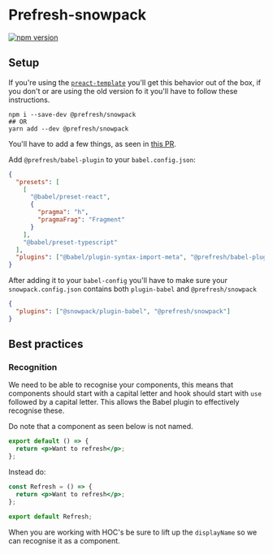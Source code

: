 # Prefresh-snowpack

[![npm version](https://badgen.net/npm/v/@prefresh/snowpack)](https://www.npmjs.com/package/@prefresh/snowpack)

## Setup

If you're using the [`preact-template`](https://github.com/pikapkg/create-snowpack-app/tree/master/packages/app-scripts-preact) you'll get this behavior
out of the box, if you don't or are using the old version fo it you'll have to follow these instructions.

```
npm i --save-dev @prefresh/snowpack
## OR
yarn add --dev @prefresh/snowpack
```

You'll have to add a few things, as seen in [this PR](https://github.com/pikapkg/create-snowpack-app/pull/54/files).

Add `@prefresh/babel-plugin` to your `babel.config.json`:

```json
{
  "presets": [
    [
      "@babel/preset-react",
      {
        "pragma": "h",
        "pragmaFrag": "Fragment"
      }
    ],
    "@babel/preset-typescript"
  ],
  "plugins": ["@babel/plugin-syntax-import-meta", "@prefresh/babel-plugin"]
}
```

After adding it to your `babel-config` you'll have to make sure your `snowpack.config.json` contains both `plugin-babel` and `@prefresh/snowpack`

```json
{
  "plugins": ["@snowpack/plugin-babel", "@prefresh/snowpack"]
}
```

## Best practices

### Recognition

We need to be able to recognise your components, this means that components should
start with a capital letter and hook should start with `use` followed by a capital letter.
This allows the Babel plugin to effectively recognise these.

Do note that a component as seen below is not named.

```jsx
export default () => {
  return <p>Want to refresh</p>;
};
```

Instead do:

```jsx
const Refresh = () => {
  return <p>Want to refresh</p>;
};

export default Refresh;
```

When you are working with HOC's be sure to lift up the `displayName` so we can
recognise it as a component.
